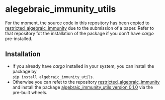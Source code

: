 # alegebraic_immunity_utils

For the moment, the source code in this repository has been copied to <a href='https://github.com/LucaBonamino/restricted_algebraic_immunity'>restricted_algebraic_immunity</a> due to the submission of a paper. Refer to that repository fot the installation of the package if you don't have <i>cargo</i> pre-installed.</br>

## Installation

<ul>
<li>If you already have <i>cargo</i> installed in your system, you can install the package by</br>
<code>pip install algebraic_immunity_utils</code>.</li>
<li>Otherwise you can refet to the repository <a href='https://github.com/LucaBonamino/restricted_algebraic_immunity'>restricted_algebraic_immunity</a> and install the package <a href="https://github.com/LucaBonamino/restricted_algebraic_immunity/releases/tag/0.1.0">algebraic_immunity_utils version 0.1.0</a> via the pre-built wheels.</li>
</ul>

